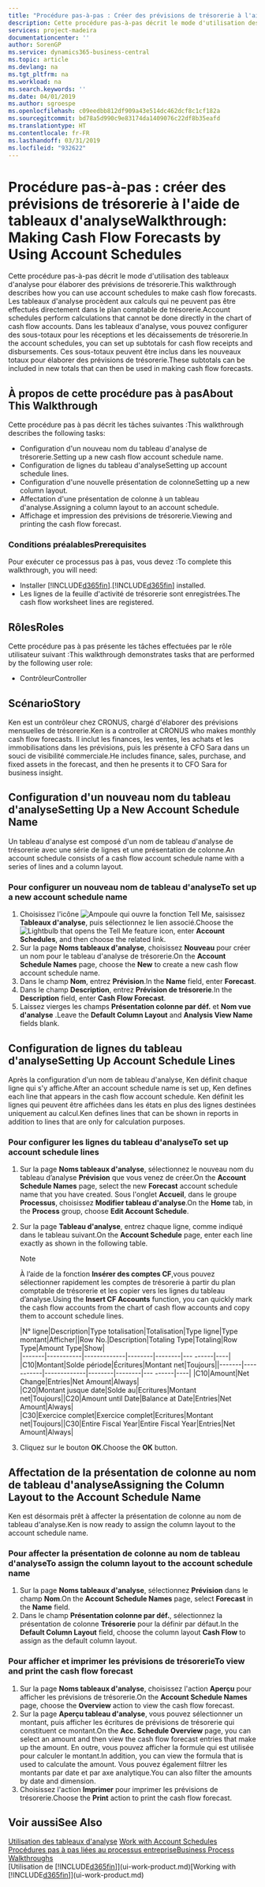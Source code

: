 ```yaml
---
title: "Procédure pas-à-pas : Créer des prévisions de trésorerie à l'aide des tableaux d'analyse | Microsoft Docs"
description: Cette procédure pas-à-pas décrit le mode d'utilisation des tableaux d'analyse pour élaborer des prévisions de trésorerie. Les tableaux d'analyse procèdent aux calculs qui ne peuvent pas être effectués directement dans le plan comptable de trésorerie. Dans les tableaux d'analyse, vous pouvez configurer des sous-totaux pour les réceptions et les décaissements de trésorerie. Ces sous-totaux peuvent être inclus dans les nouveaux totaux pour élaborer des prévisions de trésorerie.
services: project-madeira
documentationcenter: ''
author: SorenGP
ms.service: dynamics365-business-central
ms.topic: article
ms.devlang: na
ms.tgt_pltfrm: na
ms.workload: na
ms.search.keywords: ''
ms.date: 04/01/2019
ms.author: sgroespe
ms.openlocfilehash: c09eedbb812df909a43e514dc462dcf8c1cf182a
ms.sourcegitcommit: bd78a5d990c9e83174da1409076c22df8b35eafd
ms.translationtype: HT
ms.contentlocale: fr-FR
ms.lasthandoff: 03/31/2019
ms.locfileid: "932622"
---
```

# <a name="walkthrough-making-cash-flow-forecasts-by-using-account-schedules"></a><span data-ttu-id="c55a2-106">Procédure pas-à-pas : créer des prévisions de trésorerie à l'aide de tableaux d'analyse</span><span class="sxs-lookup"><span data-stu-id="c55a2-106">Walkthrough: Making Cash Flow Forecasts by Using Account Schedules</span></span>
<span data-ttu-id="c55a2-107">Cette procédure pas-à-pas décrit le mode d'utilisation des tableaux d'analyse pour élaborer des prévisions de trésorerie.</span><span class="sxs-lookup"><span data-stu-id="c55a2-107">This walkthrough describes how you can use account schedules to make cash flow forecasts.</span></span> <span data-ttu-id="c55a2-108">Les tableaux d'analyse procèdent aux calculs qui ne peuvent pas être effectués directement dans le plan comptable de trésorerie.</span><span class="sxs-lookup"><span data-stu-id="c55a2-108">Account schedules perform calculations that cannot be done directly in the chart of cash flow accounts.</span></span> <span data-ttu-id="c55a2-109">Dans les tableaux d'analyse, vous pouvez configurer des sous-totaux pour les réceptions et les décaissements de trésorerie.</span><span class="sxs-lookup"><span data-stu-id="c55a2-109">In the account schedules, you can set up subtotals for cash flow receipts and disbursements.</span></span> <span data-ttu-id="c55a2-110">Ces sous-totaux peuvent être inclus dans les nouveaux totaux pour élaborer des prévisions de trésorerie.</span><span class="sxs-lookup"><span data-stu-id="c55a2-110">These subtotals can be included in new totals that can then be used in making cash flow forecasts.</span></span>  

## <a name="about-this-walkthrough"></a><span data-ttu-id="c55a2-111">À propos de cette procédure pas à pas</span><span class="sxs-lookup"><span data-stu-id="c55a2-111">About This Walkthrough</span></span>  
<span data-ttu-id="c55a2-112">Cette procédure pas à pas décrit les tâches suivantes :</span><span class="sxs-lookup"><span data-stu-id="c55a2-112">This walkthrough describes the following tasks:</span></span>  

- <span data-ttu-id="c55a2-113">Configuration d'un nouveau nom du tableau d'analyse de trésorerie.</span><span class="sxs-lookup"><span data-stu-id="c55a2-113">Setting up a new cash flow account schedule name.</span></span>  
- <span data-ttu-id="c55a2-114">Configuration de lignes du tableau d'analyse</span><span class="sxs-lookup"><span data-stu-id="c55a2-114">Setting up account schedule lines.</span></span>  
- <span data-ttu-id="c55a2-115">Configuration d'une nouvelle présentation de colonne</span><span class="sxs-lookup"><span data-stu-id="c55a2-115">Setting up a new column layout.</span></span>  
- <span data-ttu-id="c55a2-116">Affectation d'une présentation de colonne à un tableau d'analyse.</span><span class="sxs-lookup"><span data-stu-id="c55a2-116">Assigning a column layout to an account schedule.</span></span>  
- <span data-ttu-id="c55a2-117">Affichage et impression des prévisions de trésorerie.</span><span class="sxs-lookup"><span data-stu-id="c55a2-117">Viewing and printing the cash flow forecast.</span></span>  

### <a name="prerequisites"></a><span data-ttu-id="c55a2-118">Conditions préalables</span><span class="sxs-lookup"><span data-stu-id="c55a2-118">Prerequisites</span></span>  
<span data-ttu-id="c55a2-119">Pour exécuter ce processus pas à pas, vous devez :</span><span class="sxs-lookup"><span data-stu-id="c55a2-119">To complete this walkthrough, you will need:</span></span>  

- <span data-ttu-id="c55a2-120">Installer [!INCLUDE[d365fin](includes/d365fin_md.md)].</span><span class="sxs-lookup"><span data-stu-id="c55a2-120">[!INCLUDE[d365fin](includes/d365fin_md.md)] installed.</span></span>  
- <span data-ttu-id="c55a2-121">Les lignes de la feuille d'activité de trésorerie sont enregistrées.</span><span class="sxs-lookup"><span data-stu-id="c55a2-121">The cash flow worksheet lines are registered.</span></span>  

## <a name="roles"></a><span data-ttu-id="c55a2-122">Rôles</span><span class="sxs-lookup"><span data-stu-id="c55a2-122">Roles</span></span>  
<span data-ttu-id="c55a2-123">Cette procédure pas à pas présente les tâches effectuées par le rôle utilisateur suivant :</span><span class="sxs-lookup"><span data-stu-id="c55a2-123">This walkthrough demonstrates tasks that are performed by the following user role:</span></span>  

- <span data-ttu-id="c55a2-124">Contrôleur</span><span class="sxs-lookup"><span data-stu-id="c55a2-124">Controller</span></span>  

## <a name="story"></a><span data-ttu-id="c55a2-125">Scénario</span><span class="sxs-lookup"><span data-stu-id="c55a2-125">Story</span></span>  
<span data-ttu-id="c55a2-126">Ken est un contrôleur chez CRONUS, chargé d'élaborer des prévisions mensuelles de trésorerie.</span><span class="sxs-lookup"><span data-stu-id="c55a2-126">Ken is a controller at CRONUS who makes monthly cash flow forecasts.</span></span> <span data-ttu-id="c55a2-127">Il inclut les finances, les ventes, les achats et les immobilisations dans les prévisions, puis les présente à CFO Sara dans un souci de visibilité commerciale.</span><span class="sxs-lookup"><span data-stu-id="c55a2-127">He includes finance, sales, purchase, and fixed assets in the forecast, and then he presents it to CFO Sara for business insight.</span></span>  

## <a name="setting-up-a-new-account-schedule-name"></a><span data-ttu-id="c55a2-128">Configuration d'un nouveau nom du tableau d'analyse</span><span class="sxs-lookup"><span data-stu-id="c55a2-128">Setting Up a New Account Schedule Name</span></span>  
<span data-ttu-id="c55a2-129">Un tableau d'analyse est composé d'un nom de tableau d'analyse de trésorerie avec une série de lignes et une présentation de colonne.</span><span class="sxs-lookup"><span data-stu-id="c55a2-129">An account schedule consists of a cash flow account schedule name with a series of lines and a column layout.</span></span>  

### <a name="to-set-up-a-new-account-schedule-name"></a><span data-ttu-id="c55a2-130">Pour configurer un nouveau nom de tableau d'analyse</span><span class="sxs-lookup"><span data-stu-id="c55a2-130">To set up a new account schedule name</span></span>  

1.  <span data-ttu-id="c55a2-131">Choisissez l'icône ![Ampoule qui ouvre la fonction Tell Me](media/ui-search/search_small.png "Dites-moi ce que vous voulez faire"), saisissez **Tableaux d'analyse**, puis sélectionnez le lien associé.</span><span class="sxs-lookup"><span data-stu-id="c55a2-131">Choose the ![Lightbulb that opens the Tell Me feature](media/ui-search/search_small.png "Tell me what you want to do") icon, enter **Account Schedules**, and then choose the related link.</span></span>  
2.  <span data-ttu-id="c55a2-132">Sur la page **Noms tableaux d'analyse**, choisissez **Nouveau** pour créer un nom pour le tableau d'analyse de trésorerie.</span><span class="sxs-lookup"><span data-stu-id="c55a2-132">On the **Account Schedule Names** page, choose the **New** to create a new cash flow account schedule name.</span></span>  
3.  <span data-ttu-id="c55a2-133">Dans le champ **Nom**, entrez **Prévision**.</span><span class="sxs-lookup"><span data-stu-id="c55a2-133">In the **Name** field, enter **Forecast**.</span></span>  
4.  <span data-ttu-id="c55a2-134">Dans le champ **Description**, entrez **Prévision de trésorerie**.</span><span class="sxs-lookup"><span data-stu-id="c55a2-134">In the **Description** field, enter **Cash Flow Forecast**.</span></span>  
5.  <span data-ttu-id="c55a2-135">Laissez vierges les champs **Présentation colonne par déf.** et **Nom vue d'analyse** .</span><span class="sxs-lookup"><span data-stu-id="c55a2-135">Leave the **Default Column Layout** and **Analysis View Name** fields blank.</span></span>  

## <a name="setting-up-account-schedule-lines"></a><span data-ttu-id="c55a2-136">Configuration de lignes du tableau d'analyse</span><span class="sxs-lookup"><span data-stu-id="c55a2-136">Setting Up Account Schedule Lines</span></span>  
<span data-ttu-id="c55a2-137">Après la configuration d'un nom de tableau d'analyse, Ken définit chaque ligne qui s'y affiche.</span><span class="sxs-lookup"><span data-stu-id="c55a2-137">After an account schedule name is set up, Ken defines each line that appears in the cash flow account schedule.</span></span> <span data-ttu-id="c55a2-138">Ken définit les lignes qui peuvent être affichées dans les états en plus des lignes destinées uniquement au calcul.</span><span class="sxs-lookup"><span data-stu-id="c55a2-138">Ken defines lines that can be shown in reports in addition to lines that are only for calculation purposes.</span></span>  

### <a name="to-set-up-account-schedule-lines"></a><span data-ttu-id="c55a2-139">Pour configurer les lignes du tableau d'analyse</span><span class="sxs-lookup"><span data-stu-id="c55a2-139">To set up account schedule lines</span></span>  

1.  <span data-ttu-id="c55a2-140">Sur la page **Noms tableaux d'analyse**, sélectionnez le nouveau nom du tableau d’analyse **Prévision** que vous venez de créer.</span><span class="sxs-lookup"><span data-stu-id="c55a2-140">On the **Account Schedule Names** page, select the new **Forecast** account schedule name that you have created.</span></span> <span data-ttu-id="c55a2-141">Sous l'onglet **Accueil**, dans le groupe **Processus**, choisissez **Modifier tableau d'analyse**.</span><span class="sxs-lookup"><span data-stu-id="c55a2-141">On the **Home** tab, in the **Process** group, choose **Edit Account Schedule**.</span></span>  
2.  <span data-ttu-id="c55a2-142">Sur la page **Tableau d'analyse**, entrez chaque ligne, comme indiqué dans le tableau suivant.</span><span class="sxs-lookup"><span data-stu-id="c55a2-142">On the **Account Schedule** page, enter each line exactly as shown in the following table.</span></span>  

    > [!NOTE]  
    >  <span data-ttu-id="c55a2-143">À l’aide de la fonction **Insérer des comptes CF**,vous pouvez sélectionner rapidement les comptes de trésorerie à partir du plan comptable de trésorerie et les copier vers les lignes du tableau d’analyse.</span><span class="sxs-lookup"><span data-stu-id="c55a2-143">Using the **Insert CF Accounts** function, you can quickly mark the cash flow accounts from the chart of cash flow accounts and copy them to account schedule lines.</span></span>  

    <span data-ttu-id="c55a2-144">|N° ligne|Description|Type totalisation|Totalisation|Type ligne|Type montant|Afficher|</span><span class="sxs-lookup"><span data-stu-id="c55a2-144">|Row No.|Description|Totaling Type|Totaling|Row Type|Amount Type|Show|</span></span>  
    <span data-ttu-id="c55a2-145">|-------|-----------|-------------|--------|--------|---  ------|----| |C10|Montant|Solde période|Écritures|Montant net|Toujours|</span><span class="sxs-lookup"><span data-stu-id="c55a2-145">|-------|-----------|-------------|--------|--------|---  ------|----| |C10|Amount|Net Change|Entries|Net Amount|Always|</span></span>  
    <span data-ttu-id="c55a2-146">|C20|Montant jusque date|Solde au|Ecritures|Montant net|Toujours|</span><span class="sxs-lookup"><span data-stu-id="c55a2-146">|C20|Amount until Date|Balance at Date|Entries|Net Amount|Always|</span></span>  
    <span data-ttu-id="c55a2-147">|C30|Exercice complet|Exercice complet|Ecritures|Montant net|Toujours|</span><span class="sxs-lookup"><span data-stu-id="c55a2-147">|C30|Entire Fiscal Year|Entire Fiscal Year|Entries|Net Amount|Always|</span></span>  

4.  <span data-ttu-id="c55a2-148">Cliquez sur le bouton **OK**.</span><span class="sxs-lookup"><span data-stu-id="c55a2-148">Choose the **OK** button.</span></span>  

## <a name="assigning-the-column-layout-to-the-account-schedule-name"></a><span data-ttu-id="c55a2-149">Affectation de la présentation de colonne au nom de tableau d'analyse</span><span class="sxs-lookup"><span data-stu-id="c55a2-149">Assigning the Column Layout to the Account Schedule Name</span></span>  
<span data-ttu-id="c55a2-150">Ken est désormais prêt à affecter la présentation de colonne au nom de tableau d'analyse.</span><span class="sxs-lookup"><span data-stu-id="c55a2-150">Ken is now ready to assign the column layout to the account schedule name.</span></span>  

### <a name="to-assign-the-column-layout-to-the-account-schedule-name"></a><span data-ttu-id="c55a2-151">Pour affecter la présentation de colonne au nom de tableau d'analyse</span><span class="sxs-lookup"><span data-stu-id="c55a2-151">To assign the column layout to the account schedule name</span></span>  

1.  <span data-ttu-id="c55a2-152">Sur la page **Noms tableaux d'analyse**, sélectionnez **Prévision** dans le champ **Nom**.</span><span class="sxs-lookup"><span data-stu-id="c55a2-152">On the **Account Schedule Names** page, select **Forecast** in the **Name** field.</span></span>  
2.  <span data-ttu-id="c55a2-153">Dans le champ **Présentation colonne par déf.**, sélectionnez la présentation de colonne **Trésorerie** pour la définir par défaut.</span><span class="sxs-lookup"><span data-stu-id="c55a2-153">In the **Default Column Layout** field, choose the column layout **Cash Flow** to assign as the default column layout.</span></span>  

### <a name="to-view-and-print-the-cash-flow-forecast"></a><span data-ttu-id="c55a2-154">Pour afficher et imprimer les prévisions de trésorerie</span><span class="sxs-lookup"><span data-stu-id="c55a2-154">To view and print the cash flow forecast</span></span>  
1.  <span data-ttu-id="c55a2-155">Sur la page **Noms tableaux d'analyse**, choisissez l'action **Aperçu** pour afficher les prévisions de trésorerie.</span><span class="sxs-lookup"><span data-stu-id="c55a2-155">On the **Account Schedule Names** page, choose the **Overview** action to view the cash flow forecast.</span></span>  
2.  <span data-ttu-id="c55a2-156">Sur la page **Aperçu tableau d'analyse**, vous pouvez sélectionner un montant, puis afficher les écritures de prévisions de trésorerie qui constituent ce montant.</span><span class="sxs-lookup"><span data-stu-id="c55a2-156">On the **Acc. Schedule Overview** page, you can select an amount and then view the cash flow forecast entries that make up the amount.</span></span> <span data-ttu-id="c55a2-157">En outre, vous pouvez afficher la formule qui est utilisée pour calculer le montant.</span><span class="sxs-lookup"><span data-stu-id="c55a2-157">In addition, you can view the formula that is used to calculate the amount.</span></span> <span data-ttu-id="c55a2-158">Vous pouvez également filtrer les montants par date et par axe analytique.</span><span class="sxs-lookup"><span data-stu-id="c55a2-158">You can also filter the amounts by date and dimension.</span></span>  
3.  <span data-ttu-id="c55a2-159">Choisissez l'action **Imprimer** pour imprimer les prévisions de trésorerie.</span><span class="sxs-lookup"><span data-stu-id="c55a2-159">Choose the **Print** action to print the cash flow forecast.</span></span>  

## <a name="see-also"></a><span data-ttu-id="c55a2-160">Voir aussi</span><span class="sxs-lookup"><span data-stu-id="c55a2-160">See Also</span></span>  
 <span data-ttu-id="c55a2-161">[Utilisation des tableaux d'analyse](bi-how-work-account-schedule.md) </span><span class="sxs-lookup"><span data-stu-id="c55a2-161">[Work with Account Schedules](bi-how-work-account-schedule.md) </span></span>  
 [<span data-ttu-id="c55a2-162">Procédures pas à pas liées au processus entreprise</span><span class="sxs-lookup"><span data-stu-id="c55a2-162">Business Process Walkthroughs</span></span>](walkthrough-business-process-walkthroughs.md)  
 <span data-ttu-id="c55a2-163">[Utilisation de [!INCLUDE[d365fin](includes/d365fin_md.md)]](ui-work-product.md)</span><span class="sxs-lookup"><span data-stu-id="c55a2-163">[Working with [!INCLUDE[d365fin](includes/d365fin_md.md)]](ui-work-product.md)</span></span>
